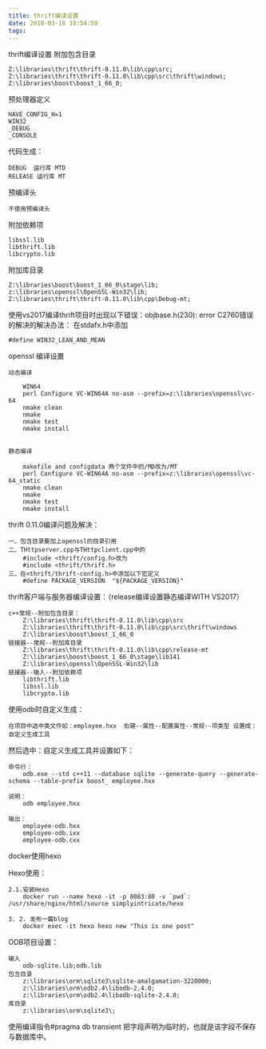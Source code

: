 ```yaml
---
title: thrift编译设置
date: 2018-03-18 18:54:59
tags:
---
```



thrift编译设置
附加包含目录

	Z:\libraries\thrift\thrift-0.11.0\lib\cpp\src;
	Z:\libraries\thrift\thrift-0.11.0\lib\cpp\src\thrift\windows;
	Z:\libraries\boost\boost_1_66_0;


预处理器定义

    HAVE_CONFIG_H=1
	WIN32
	_DEBUG
	_CONSOLE

代码生成：

	DEBUG  运行库 MTD
	RELEASE 运行库 MT


预编译头

	不使用预编译头



附加依赖项

	libssl.lib
	libthrift.lib
	libcrypto.lib

附加库目录

	Z:\libraries\boost\boost_1_66_0\stage\lib;
	z:\libraries\openssl\OpenSSL-Win32\lib;
	Z:\libraries\thrift\thrift-0.11.0\lib\cpp\Debug-mt;



使用vs2017编译thrift项目时出现以下错误：objbase.h(230): error C2760错误的解决的解决办法：
	在stdafx.h中添加

	#define WIN32_LEAN_AND_MEAN



openssl 编译设置

	动态编译
    
		WIN64
		perl Configure VC-WIN64A no-asm --prefix=z:\libraries\openssl\vc-64
		nmake clean
		nmake 
		nmake test
		nmake install


	静态编译
    
		makefile and configdata 两个文件中的/MD改为/MT
		perl Configure VC-WIN64A no-asm --prefix=z:\libraries\openssl\vc-64_static
		nmake clean
		nmake
		nmake test
		nmake install



thrift 0.11.0编译问题及解决：

	一、包含目录要加上openssl的目录引用
	二、THttpserver.cpp与THttpclient.cpp中的
		#include <thrift/config.h>改为
		#include <thrift/thrift.h>
	三、在<thrift/thrift-config.h>中添加以下宏定义
		#define PACKAGE_VERSION  "${PACKAGE_VERSION}"




thrift客户端与服务器编译设置：（release编译设置静态编译WITH VS2017）

	c++常规--附加包含目录：
		Z:\libraries\thrift\thrift-0.11.0\lib\cpp\src
		Z:\libraries\thrift\thrift-0.11.0\lib\cpp\src\thrift\windows
		Z:\libraries\boost\boost_1_66_0
	链接器--常规--附加库目录
		Z:\libraries\thrift\thrift-0.11.0\lib\cpp\release-mt
		Z:\libraries\boost\boost_1_66_0\stage\lib141
		Z:\libraries\openssl\OpenSSL-Win32\lib
	链接器--输入--附加依赖项
		libthrift.lib
		libssl.lib
		libcrypto.lib





使用odb时自定义生成：

	在项目中选中类文件如：employee.hxx  右键--属性--配置属性--常规--项类型 设置成：自定义生成工具

然后选中：自定义生成工具并设置如下：

    命令行：
		odb.exe --std c++11 --database sqlite --generate-query --generate-schema --table-prefix boost_ employee.hxx
	
    说明：
		odb employee.hxx
	
    输出：
		employee-odb.hxx
		employee-odb.ixx
		employee-odb.cxx




docker使用hexo

Hexo使用：

	2.1.安装Hexo
        docker run --name hexo -it -p 8083:80 -v `pwd`: /usr/share/nginx/html/source simplyintricate/hexo
	
	3. 2. 发布一篇blog
        docker exec -it hexo hexo new "This is one post"



ODB项目设置：

	输入
		odb-sqlite.lib;odb.lib
	包含目录
		z:\libraries\orm\sqlite3\sqlite-amalgamation-3220000;
        z:\libraries\orm\odb2.4\libodb-2.4.0;
        z:\libraries\orm\odb2.4\libodb-sqlite-2.4.0;
	库目录
    	z:\libraries\orm\sqlite3\;


使用编译指令#pragma db transient 把字段声明为临时的，也就是该字段不保存与数据库中。